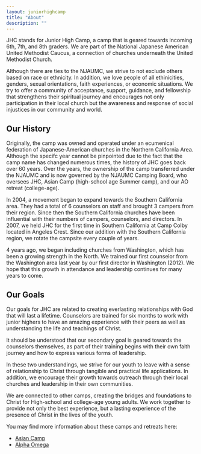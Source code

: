 ```yaml
---
layout: juniorhighcamp
title: "About"
description: ""
---
```


JHC stands for Junior High Camp, a camp that is geared towards incoming 6th, 7th, and 8th graders.  We are part of the National Japanese American United Methodist Caucus, a connection of churches underneath the United Methodist Church. 

Although there are ties to the NJAUMC, we strive to not exclude others based on race or ethnicity.  In addition, we love people of all ethinicities, genders, sexual orientations, faith experiences, or economic situations.  We try to offer a community of acceptance, support, guidance, and fellowship that strengthens their spiritual journey and encourages not only participation in their local church but the awareness and response of social injustices in our community and world.

## Our History
 
Originally, the camp was owned and operated under an ecumenical federation of Japanese-American churches in the Northern California Area.  Although the specifc year cannot be pinpointed due to the fact that the camp name has changed numerous times, the history of JHC goes back over 60 years.  Over the years, the ownership of the camp transferred under the NJAUMC and is now governed by the NJAUMC Camping Board, who oversees JHC, Asian Camp (high-school age Summer camp), and our AO retreat (college-age).
 
In 2004, a movement began to expand towards the Southern California area.  They had a total of 6 counselors on staff and brought 3 campers from their region.  Since then the Southern California churches have been influential with their numbers of campers, counselors, and directors.  In 2007, we held JHC for the first time in Southern California at Camp Colby located in Angeles Crest.  Since our addition with the Southern California region, we rotate the campsite every couple of years.
 
4 years ago, we began including churches from Washington, which has been a growing strength in the North.  We trained our first counselor from the Washington area last year by our first director in Washington (2012).  We hope that this growth in attendance and leadership continues for many years to come.

## Our Goals
 
Our goals for JHC are related to creating everlasting relationships with God that will last a lifetime.  Counselors are trained for six months to work with junior highers to have an amazing experience with their peers as well as understanding the life and teachings of Christ. 
 
It should be understood that our secondary goal is geared towards the counselors themselves, as part of their training begins with their own faith journey and how to express various forms of leadership.
 
In these two understandings, we strive for our youth to leave with a sense of relationship to Christ through tangible and practical life applications.  In addition, we encourage their growth towards outreach through their local churches and leadership in their own communities.

We are connected to other camps, creating the bridges and foundations to Christ for High-school and college-age young adults.  We work together to provide not only the best experience, but a lasting experience of the presence of Christ in the lives of the youth.
 
You may find more information about these camps and retreats here:
- [Asian Camp]({{site.asian_camp}})
- [Alpha Omega]({{site.alpha_omega}})